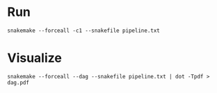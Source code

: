 # Run
```
snakemake --forceall -c1 --snakefile pipeline.txt
```

# Visualize
```
snakemake --forceall --dag --snakefile pipeline.txt | dot -Tpdf > dag.pdf
```
